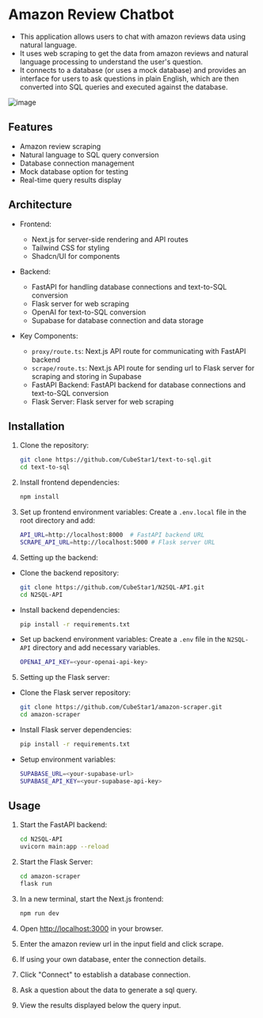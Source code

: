 # Amazon Review Chatbot

- This application allows users to chat with amazon reviews data using natural language.
- It uses web scraping to get the data from amazon reviews and natural language processing to understand the user's question.
- It connects to a database (or uses a mock database) and provides an interface for users to ask questions in plain English, which are then converted into SQL queries and executed against the database.

![image](https://github.com/CubeStar1/amazon-review-chatbot/blob/main/public/reviewquery-ai-landing-light.jpg)

## Features

- Amazon review scraping
- Natural language to SQL query conversion
- Database connection management
- Mock database option for testing
- Real-time query results display

## Architecture

- Frontend:
  - Next.js for server-side rendering and API routes
  - Tailwind CSS for styling
  - Shadcn/UI for components

- Backend:
  - FastAPI for handling database connections and text-to-SQL conversion
  - Flask server for web scraping
  - OpenAI for text-to-SQL conversion
  - Supabase for database connection and data storage
  

- Key Components:
  - `proxy/route.ts`: Next.js API route for communicating with FastAPI backend
  - `scrape/route.ts`: Next.js API route for sending url to Flask server for scraping and storing in Supabase
  - FastAPI Backend: FastAPI backend for database connections and text-to-SQL conversion
  - Flask Server: Flask server for web scraping

## Installation

1. Clone the repository:
   ```bash
   git clone https://github.com/CubeStar1/text-to-sql.git
   cd text-to-sql
   ```

2. Install frontend dependencies:
   ```bash
   npm install
   ```

3. Set up frontend environment variables:
   Create a `.env.local` file in the root directory and add:
   ```bash
   API_URL=http://localhost:8000  # FastAPI backend URL
   SCRAPE_API_URL=http://localhost:5000 # Flask server URL
   ```

4. Setting up the backend:
- Clone the backend repository:
   ```bash
   git clone https://github.com/CubeStar1/N2SQL-API.git
   cd N2SQL-API
   ```

- Install backend dependencies:
   ```bash
   pip install -r requirements.txt
   ```

- Set up backend environment variables:
   Create a `.env` file in the `N2SQL-API` directory and add necessary variables.
   ```bash
   OPENAI_API_KEY=<your-openai-api-key>
   ```

5. Setting up the Flask server:
- Clone the Flask server repository:
   ```bash
   git clone https://github.com/CubeStar1/amazon-scraper.git
   cd amazon-scraper
   ```

- Install Flask server dependencies:
   ```bash
   pip install -r requirements.txt
   ```
- Setup environment variables:
   ```bash
   SUPABASE_URL=<your-supabase-url>
   SUPABASE_API_KEY=<your-supabase-api-key>
   ```

## Usage

1. Start the FastAPI backend:
   ```bash
   cd N2SQL-API
   uvicorn main:app --reload
   ```
2. Start the Flask Server:
   ```bash
   cd amazon-scraper
   flask run
   ```
3. In a new terminal, start the Next.js frontend:
   ```bash
   npm run dev
   ```

4. Open [http://localhost:3000](http://localhost:3000) in your browser.

5. Enter the amazon review url in the input field and click scrape.

6. If using your own database, enter the connection details.

7. Click "Connect" to establish a database connection.

8. Ask a question about the data to generate a sql query.

9. View the results displayed below the query input.


